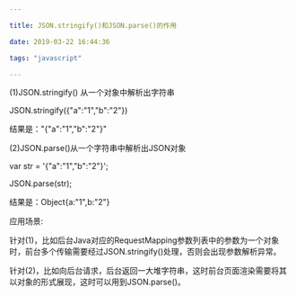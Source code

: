 ---
title: JSON.stringify()和JSON.parse()的作用
date: 2019-03-22 16:44:36
tags: "javascript"
---

(1)JSON.stringify() 从一个对象中解析出字符串

JSON.stringify({"a":"1","b":"2"})

结果是："{"a":"1","b":"2"}"



(2)JSON.parse()从一个字符串中解析出JSON对象

var str = '{"a":"1","b":"2"}';

JSON.parse(str);

结果是：Object{a:"1",b:"2"}

应用场景:
针对(1)，比如后台Java对应的RequestMapping参数列表中的参数为一个对象时，前台多个传输需要经过JSON.stringify()处理，否则会出现参数解析异常。

针对(2)，比如向后台请求，后台返回一大堆字符串，这时前台页面渲染需要将其以对象的形式展现，这时可以用到JSON.parse()。